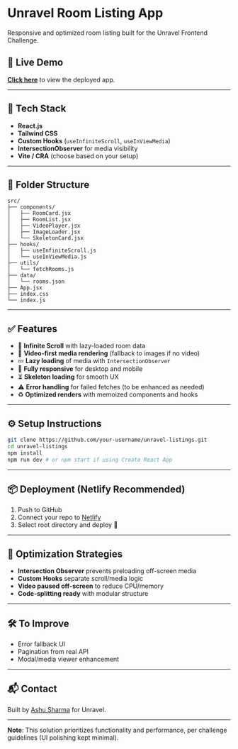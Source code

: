 # Unravel Room Listing App

Responsive and optimized room listing built for the Unravel Frontend Challenge.

## 🚀 Live Demo

[**Click here**](https://unravelhotels.netlify.app/) to view the deployed app.

---

## 🔧 Tech Stack

* **React.js**
* **Tailwind CSS**
* **Custom Hooks** (`useInfiniteScroll`, `useInViewMedia`)
* **IntersectionObserver** for media visibility
* **Vite / CRA** (choose based on your setup)

---

## 📁 Folder Structure

```
src/
├── components/
│   ├── RoomCard.jsx
│   ├── RoomList.jsx
│   ├── VideoPlayer.jsx
│   ├── ImageLoader.jsx
│   └── SkeletonCard.jsx
├── hooks/
│   ├── useInfiniteScroll.js
│   └── useInViewMedia.js
├── utils/
│   └── fetchRooms.js
├── data/
│   └── rooms.json
├── App.jsx
├── index.css
└── index.js
```

---

## ✅ Features

* 🔄 **Infinite Scroll** with lazy-loaded room data
* 🎥 **Video-first media rendering** (fallback to images if no video)
* 💤 **Lazy loading** of media with `IntersectionObserver`
* 📱 **Fully responsive** for desktop and mobile
* ⏳ **Skeleton loading** for smooth UX
* ⚠️ **Error handling** for failed fetches (to be enhanced as needed)
* ♻️ **Optimized renders** with memoized components and hooks

---

## ⚙️ Setup Instructions

```bash
git clone https://github.com/your-username/unravel-listings.git
cd unravel-listings
npm install
npm run dev # or npm start if using Create React App
```

---

## 📦 Deployment (Netlify Recommended)

1. Push to GitHub
2. Connect your repo to [Netlify](https://app.netlify.com//)
3. Select root directory and deploy 🎉

---

## 🧠 Optimization Strategies

* **Intersection Observer** prevents preloading off-screen media
* **Custom Hooks** separate scroll/media logic
* **Video paused off-screen** to reduce CPU/memory
* **Code-splitting ready** with modular structure

---

## 🛠️ To Improve

* Error fallback UI
* Pagination from real API
* Modal/media viewer enhancement

---

## 📬 Contact

Built by [Ashu Sharma](https://github.com/ashusharma890) for Unravel.

---

**Note**: This solution prioritizes functionality and performance, per challenge guidelines (UI polishing kept minimal).
